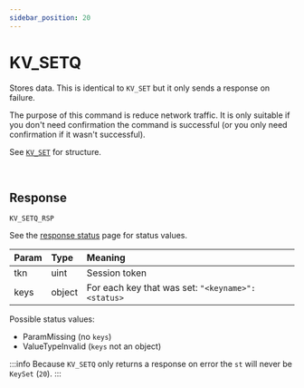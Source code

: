```yaml
---
sidebar_position: 20
---
```


# KV_SETQ
Stores data. This is identical to `KV_SET` but it only sends a response on failure.

The purpose of this command is reduce network traffic. It is only suitable if you don't need confirmation the command is successful (or you only need confirmation if it wasn't successful).


See [`KV_SET`](./kv-set) for structure.

<br/>


## Response

`KV_SETQ_RSP`

See the [response status](./../Statuses) page for status values.


|Param|Type|Meaning|
|:---|:---|:---|
|tkn|uint|Session token|
|keys|object|For each key that was set: `"<keyname>":<status>`|


Possible status values:

- ParamMissing (no `keys`)
- ValueTypeInvalid (`keys` not an object)


:::info
Because `KV_SETQ` only returns a response on error the `st` will never be `KeySet` (`20`).
:::
